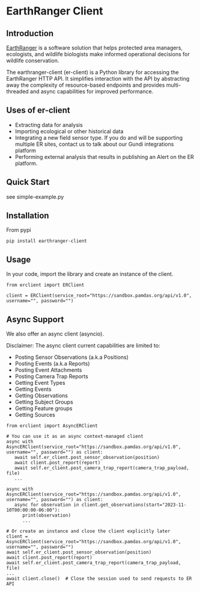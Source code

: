 # EarthRanger Client
## Introduction
[EarthRanger](https://www.earthranger.com/) is a software solution that helps protected area managers, ecologists, and wildlife biologists make informed operational decisions for wildlife conservation.

The earthranger-client (er-client) is a Python library for accessing the EarthRanger HTTP API. It simplifies interaction with the API by abstracting away the complexity of resource-based endpoints and provides multi-threaded and async capabilities for improved performance.

## Uses of er-client
* Extracting data for analysis
* Importing ecological or other historical data
* Integrating a new field sensor type. If you do and will be supporting multiple ER sites, contact us to talk about our Gundi integrations platform
* Performing external analysis that results in publishing an Alert on the ER platform.

## Quick Start

see simple-example.py

## Installation
From pypi
```
pip install earthranger-client
```

## Usage
In your code, import the library and create an instance of the client.

```
from erclient import ERClient

client = ERClient(service_root="https://sandbox.pamdas.org/api/v1.0", username="", password="")
```
## Async Support
We also offer an async client (asyncio).

Disclaimer: The async client current capabilities are limited to:
* Posting Sensor Observations (a.k.a Positions)
* Posting Events (a.k.a Reports)
* Posting Event Attachments
* Posting Camera Trap Reports
* Getting Event Types
* Getting Events
* Getting Observations
* Getting Subject Groups
* Getting Feature groups
* Getting Sources
```
from erclient import AsyncERClient

# You can use it as an async context-managed client
async with AsyncERClient(service_root="https://sandbox.pamdas.org/api/v1.0", username="", password="") as client:
   await self.er_client.post_sensor_observation(position)
   await client.post_report(report)
   await self.er_client.post_camera_trap_report(camera_trap_payload, file)
   ...
   
async with AsyncERClient(service_root="https://sandbox.pamdas.org/api/v1.0", username="", password="") as client:
   async for observation in client.get_observations(start="2023-11-10T00:00:00-06:00"):
      print(observation)
      ...

# Or create an instance and close the client explicitly later
client = AsyncERClient(service_root="https://sandbox.pamdas.org/api/v1.0", username="", password="")
await self.er_client.post_sensor_observation(position)
await client.post_report(report)
await self.er_client.post_camera_trap_report(camera_trap_payload, file)
...
await client.close()  # Close the session used to send requests to ER API
```
